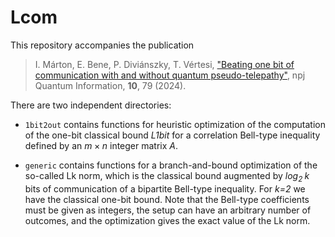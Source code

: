# Lcom

This repository accompanies the publication

> I. Márton, E. Bene, P. Diviánszky, T. Vértesi, ["Beating one bit of communication with and without quantum pseudo-telepathy"](https://www.nature.com/articles/s41534-024-00874-1?utm_source=rct_congratemailt&utm_medium=email&utm_campaign=oa_20240822&utm_content=10.1038/s41534-024-00874-1), npj Quantum Information, **10**, 79 (2024).

There are two independent directories:

- `1bit2out` contains functions for heuristic optimization of the computation of the one-bit classical bound *L1bit* for a correlation Bell-type inequality defined by an $m\times n$ integer matrix *A*. 

- `generic` contains functions for a branch-and-bound optimization of the so-called Lk norm, which is the classical bound augmented by *log<sub>2 </sub>k* bits of communication of a bipartite Bell-type inequality. For *k=2* we have the classical one-bit bound. Note that the Bell-type coefficients must be given as integers, the setup can have an arbitrary number of outcomes, and the optimization gives the exact value of the Lk norm.
